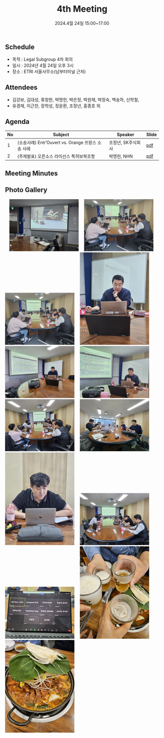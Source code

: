 ﻿---
title: "4th Meeting"
linkTitle: "Legal SG 4th Meeting"
weight: 2
date: 2024.4월 24일 15:00~17:00
type: docs
description: Legal SG 4th Meeting 
---

## Schedule

* 목적 : Legal Subgroup 4차 회의
* 일시 : 2024년 4월 24일 오후 3시
* 장소 : ETRI 서울사무소(남부터미널 근처)

## Attendees
* 김강보, 김대성, 류창한, 박명헌, 박은정, 박원재, 박정숙, 백송하, 신학철,
* 유경재, 이근찬, 장학성, 정윤환, 조정년, 홍종호 외

## Agenda
| No | Subject           | Speaker | Slide |
|----|-----------------|------|------|
| 1  | (소송사례) Entr’Ouvert vs. Orange 프랑스 소송 사례 | 조정년, SK주식회사  | [pdf](발표자료1-SK주식회사_조정년.pdf) |
| 2  | (주제발표) 오픈소스 라이선스 특허보복조항 | 박명헌, NHN | [pdf](발표자료2-NHN-박명헌.pdf) |

## Meeting Minutes

## Photo Gallery
<div ><span class="image fit">
　<img src="Scene1.jpg" width="45%">
　<img src="Scene2.jpg" width="45%">
　<img src="Scene3.jpg" width="45%">
　<img src="Scene4.jpg" width="45%">
　<img src="Scene5.jpg" width="45%">
　<img src="Scene6.jpg" width="45%">
　<img src="Scene7.jpg" width="45%">
　<img src="Scene8.jpg" width="45%">
　<img src="Scene9.jpg" width="45%">
　<img src="Scene10.jpg" width="45%">
　<img src="Scene11.jpg" width="45%">
　<img src="Scene12.jpg" width="45%">
　<img src="Scene13.jpg" width="45%">
　
</span></div>
